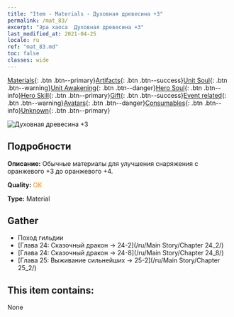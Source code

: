 ```yaml
---
title: "Item - Materials - Духовная древесина +3"
permalink: /mat_83/
excerpt: "Эра хаоса  Духовная древесина +3"
last_modified_at: 2021-04-25
locale: ru
ref: "mat_83.md"
toc: false
classes: wide
---
```

 [Materials](/ItemsRU/){: .btn .btn--primary}[Artifacts](/ItemsRU/Artifacts/){: .btn .btn--success}[Unit Soul](/ItemsRU/UnitSoul/){: .btn .btn--warning}[Unit Awakening](/ItemsRU/UnitAwakening/){: .btn .btn--danger}[Hero Soul](/ItemsRU/HeroSoul/){: .btn .btn--info}[Hero Skill](/ItemsRU/HeroSkill/){: .btn .btn--primary}[Gift](/ItemsRU/Gift/){: .btn .btn--success}[Event related](/ItemsRU/Events/){: .btn .btn--warning}[Avatars](/ItemsRU/Avatars/){: .btn .btn--danger}[Consumables](/ItemsRU/Consumables/){: .btn .btn--info}[Unknown](/ItemsRU/Unknown/){: .btn .btn--primary}

 ![Духовная древесина +3](/images/t/i_cailiao_mucai3.png)

## Подробности
 **Описание:** Обычные материалы для улучшения снаряжения c оранжевого +3 до оранжевого +4.

 **Quality:** <span style="color: #FF8C00">OK</span>

 **Type:** Material

## Gather

*    Поход гильдии 
*    [Глава 24: Сказочный дракон -> 24-2](/ru/Main Story/Chapter 24_2/) 
*    [Глава 24: Сказочный дракон -> 24-8](/ru/Main Story/Chapter 24_8/) 
*    [Глава 25: Выживание сильнейших -> 25-2](/ru/Main Story/Chapter 25_2/) 

## This item contains:

  None

